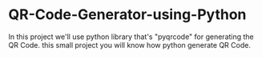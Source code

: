 # QR-Code-Generator-using-Python
In this project we'll use python library that's "pyqrcode" for generating the QR Code. this small project you will know how python generate QR Code.
